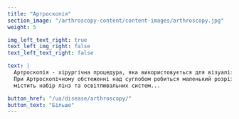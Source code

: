 ```yaml
---
title: "Артроскопія"
section_image: "/arthroscopy-content/content-images/arthroscopy.jpg"
weight: 5

img_left_text_right: true
text_left_img_right: false
text_left_text_right: false

text: |
  Артроскопія - хірургічна процедура, яка використовується для візуалізації, діагностики і лікування патологій суглобів. 
  При Артроскопічному обстеженні над суглобом робиться маленький розріз, в який вставляється невеликий інструмент, що 
  містить набір лінз та освітлювальних систем...

button_href: "/ua/disease/arthroscopy/"
button_text: "Більше"
---
```

